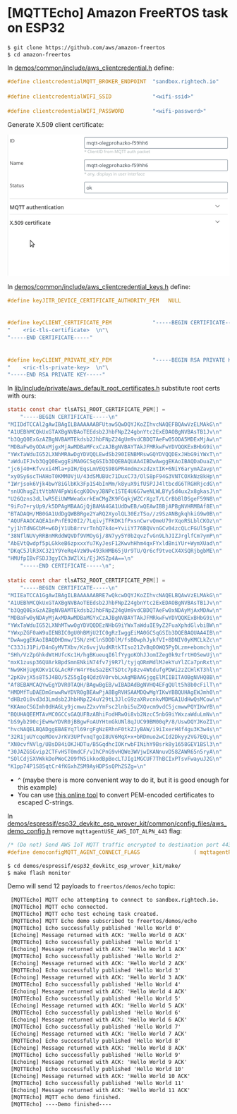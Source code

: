 # [MQTTEcho] Amazon FreeRTOS task on ESP32


```console
$ git clone https://github.com/aws/amazon-freertos
$ cd amazon-freertos
```

In [demos/common/include/aws_clientcredential.h](https://github.com/aws/amazon-freertos/blob/master/demos/common/include/aws_clientcredential.h) define:

```C
#define clientcredentialMQTT_BROKER_ENDPOINT  "sandbox.rightech.io"

#define clientcredentialWIFI_SSID             "<wifi-ssid>"

#define clientcredentialWIFI_PASSWORD         "<wifi-password>"
```

Generate X.509 client certificate:

![Generate X.509 client certificate](../../.assets/mqtt-issue-cert.gif)


In [demos/common/include/aws_clientcredential_keys.h](https://github.com/aws/amazon-freertos/blob/master/demos/common/include/aws_clientcredential_keys.h) define:

```C
#define keyJITR_DEVICE_CERTIFICATE_AUTHORITY_PEM   NULL 


#define keyCLIENT_CERTIFICATE_PEM             "-----BEGIN CERTIFICATE-----\n"\
"    <ric-tls-certificate>  \n"\
"-----END CERTIFICATE-----"


#define keyCLIENT_PRIVATE_KEY_PEM             "-----BEGIN RSA PRIVATE KEY-----\n"\
"    <ric-tls-private-key>  \n"\
"-----END RSA PRIVATE KEY-----"

```


In [lib/include/private/aws_default_root_certificates.h](https://github.com/aws/amazon-freertos/blob/master/lib/include/private/aws_default_root_certificates.h) substitute root certs with ours:

```C
static const char tlsATS1_ROOT_CERTIFICATE_PEM[] =
    "-----BEGIN CERTIFICATE-----\n"
"MIIDdTCCAl2gAwIBAgILBAAAAAABFUtaw5QwDQYJKoZIhvcNAQEFBQAwVzELMAkG\n"
"A1UEBhMCQkUxGTAXBgNVBAoTEEdsb2JhbFNpZ24gbnYtc2ExEDAOBgNVBAsTB1Jv\n"
"b3QgQ0ExGzAZBgNVBAMTEkdsb2JhbFNpZ24gUm9vdCBDQTAeFw05ODA5MDExMjAw\n"
"MDBaFw0yODAxMjgxMjAwMDBaMFcxCzAJBgNVBAYTAkJFMRkwFwYDVQQKExBHbG9i\n"
"YWxTaWduIG52LXNhMRAwDgYDVQQLEwdSb290IENBMRswGQYDVQQDExJHbG9iYWxT\n"
"aWduIFJvb3QgQ0EwggEiMA0GCSqGSIb3DQEBAQUAA4IBDwAwggEKAoIBAQDaDuaZ\n"
"jc6j40+Kfvvxi4Mla+pIH/EqsLmVEQS98GPR4mdmzxzdzxtIK+6NiY6arymAZavp\n"
"xy0Sy6scTHAHoT0KMM0VjU/43dSMUBUc71DuxC73/OlS8pF94G3VNTCOXkNz8kHp\n"
"1Wrjsok6Vjk4bwY8iGlbKk3Fp1S4bInMm/k8yuX9ifUSPJJ4ltbcdG6TRGHRjcdG\n"
"snUOhugZitVtbNV4FpWi6cgKOOvyJBNPc1STE4U6G7weNLWLBYy5d4ux2x8gkasJ\n"
"U26Qzns3dLlwR5EiUWMWea6xrkEmCMgZK9FGqkjWZCrXgzT/LCrBbBlDSgeF59N8\n"
"9iFo7+ryUp9/k5DPAgMBAAGjQjBAMA4GA1UdDwEB/wQEAwIBBjAPBgNVHRMBAf8E\n"
"BTADAQH/MB0GA1UdDgQWBBRge2YaRQ2XyolQL30EzTSo//z9SzANBgkqhkiG9w0B\n"
"AQUFAAOCAQEA1nPnfE920I2/7LqivjTFKDK1fPxsnCwrvQmeU79rXqoRSLblCKOz\n"
"yj1hTdNGCbM+w6DjY1Ub8rrvrTnhQ7k4o+YviiY776BQVvnGCv04zcQLcFGUl5gE\n"
"38NflNUVyRRBnMRddWQVDf9VMOyGj/8N7yy5Y0b2qvzfvGn9LhJIZJrglfCm7ymP\n"
"AbEVtQwdpf5pLGkkeB6zpxxxYu7KyJesF12KwvhHhm4qxFYxldBniYUr+WymXUad\n"
"DKqC5JlR3XC321Y9YeRq4VzW9v493kHMB65jUr9TU/Qr6cf9tveCX4XSQRjbgbME\n"
"HMUfpIBvFSDJ3gyICh3WZlXi/EjJKSZp4A==\n"
    "-----END CERTIFICATE-----\n";

static const char tlsATS2_ROOT_CERTIFICATE_PEM[] =
    "-----BEGIN CERTIFICATE-----\n"
"MIIEaTCCA1GgAwIBAgILBAAAAAABRE7wQkcwDQYJKoZIhvcNAQELBQAwVzELMAkG\n"
"A1UEBhMCQkUxGTAXBgNVBAoTEEdsb2JhbFNpZ24gbnYtc2ExEDAOBgNVBAsTB1Jv\n"
"b3QgQ0ExGzAZBgNVBAMTEkdsb2JhbFNpZ24gUm9vdCBDQTAeFw0xNDAyMjAxMDAw\n"
"MDBaFw0yNDAyMjAxMDAwMDBaMGYxCzAJBgNVBAYTAkJFMRkwFwYDVQQKExBHbG9i\n"
"YWxTaWduIG52LXNhMTwwOgYDVQQDEzNHbG9iYWxTaWduIE9yZ2FuaXphdGlvbiBW\n"
"YWxpZGF0aW9uIENBIC0gU0hBMjU2IC0gRzIwggEiMA0GCSqGSIb3DQEBAQUAA4IB\n"
"DwAwggEKAoIBAQDHDmw/I5N/zHClnSDDDlM/fsBOwphJykfVI+8DNIV0yKMCLkZc\n"
"C33JiJ1Pi/D4nGyMVTXbv/Kz6vvjVudKRtkTIso21ZvBqOOWQ5PyDLzm+ebomchj\n"
"SHh/VzZpGhkdWtHUfcKc1H/hgBKueuqI6lfYygoKOhJJomIZeg0k9zfrtHOSewUj\n"
"mxK1zusp36QUArkBpdSmnENkiN74fv7j9R7l/tyjqORmMdlMJekYuYlZCa7pnRxt\n"
"Nw9KHjUgKOKv1CGLAcRFrW4rY6uSa2EKTSDtc7p8zv4WtdufgPDWi2zZCHlKT3hl\n"
"2pK8vjX5s8T5J4BO/5ZS5gIg4Qdz6V0rvbLxAgMBAAGjggElMIIBITAOBgNVHQ8B\n"
"Af8EBAMCAQYwEgYDVR0TAQH/BAgwBgEB/wIBADAdBgNVHQ4EFgQUlt5h8b0cFilT\n"
"HMDMfTuDAEDmGnwwRwYDVR0gBEAwPjA8BgRVHSAAMDQwMgYIKwYBBQUHAgEWJmh0\n"
"dHBzOi8vd3d3Lmdsb2JhbHNpZ24uY29tL3JlcG9zaXRvcnkvMDMGA1UdHwQsMCow\n"
"KKAmoCSGImh0dHA6Ly9jcmwuZ2xvYmFsc2lnbi5uZXQvcm9vdC5jcmwwPQYIKwYB\n"
"BQUHAQEEMTAvMC0GCCsGAQUFBzABhiFodHRwOi8vb2NzcC5nbG9iYWxzaWduLmNv\n"
"bS9yb290cjEwHwYDVR0jBBgwFoAUYHtmGkUNl8qJUC99BM00qP/8/UswDQYJKoZI\n"
"hvcNAQELBQADggEBAEYq7l69rgFgNzERhnF0tkZJyBAW/i9iIxerH4f4gu3K3w4s\n"
"32R1juUYcqeMOovJrKV3UPfvnqTgoI8UV6MqX+x+bRDmuo2wCId2Dkyy2VG7EQLy\n"
"XN0cvfNVlg/UBsD84iOKJHDTu/B5GqdhcIOKrwbFINihY9Bsrk8y1658GEV1BSl3\n"
"30JAZGSGvip2CTFvHST0mdCF/vIhCPnG9vHQWe3WVjwIKANnuvD58ZAWR65n5ryA\n"
"SOlCdjSXVWkkDoPWoC209fN5ikkodBpBocLTJIg1MGCUF7ThBCIxPTsvFwayuJ2G\n"
"K1pp74P1S8SqtCr4fKGxhZSM9AyHDPSsQPhZSZg=\n"

```
* ^ (maybe there is more convenient way to do it, but it is good enough for this example)
* You can use [this online tool](https://tomeko.net/online_tools/cpp_text_escape.php) to convert PEM-encoded certificates to escaped C-strings.

In [demos/espressif/esp32_devkitc_esp_wrover_kit/common/config_files/aws_demo_config.h](https://github.com/aws/amazon-freertos/blob/master/demos/espressif/esp32_devkitc_esp_wrover_kit/common/config_files/aws_demo_config.h) remove `mqttagentUSE_AWS_IOT_ALPN_443` flag:

```C
/* (Do not) Send AWS IoT MQTT traffic encrypted to destination port 443, (use default 8883 MQTTS port) */
#define democonfigMQTT_AGENT_CONNECT_FLAGS                 ( mqttagentREQUIRE_TLS )
```

```console
$ cd demos/espressif/esp32_devkitc_esp_wrover_kit/make/
$ make flash monitor
```

Demo will send 12 payloads to `freertos/demos/echo` topic:
```
 [MQTTEcho] MQTT echo attempting to connect to sandbox.rightech.io.
 [MQTTEcho] MQTT echo connected.
 [MQTTEcho] MQTT echo test echoing task created.
 [MQTTEcho] MQTT Echo demo subscribed to freertos/demos/echo
 [MQTTEcho] Echo successfully published 'Hello World 0'
 [Echoing] Message returned with ACK: 'Hello World 0 ACK'
 [MQTTEcho] Echo successfully published 'Hello World 1'
 [Echoing] Message returned with ACK: 'Hello World 1 ACK'
 [MQTTEcho] Echo successfully published 'Hello World 2'
 [Echoing] Message returned with ACK: 'Hello World 2 ACK'
 [MQTTEcho] Echo successfully published 'Hello World 3'
 [Echoing] Message returned with ACK: 'Hello World 3 ACK'
 [MQTTEcho] Echo successfully published 'Hello World 4'
 [Echoing] Message returned with ACK: 'Hello World 4 ACK'
 [MQTTEcho] Echo successfully published 'Hello World 5'
 [Echoing] Message returned with ACK: 'Hello World 5 ACK'
 [MQTTEcho] Echo successfully published 'Hello World 6'
 [Echoing] Message returned with ACK: 'Hello World 6 ACK'
 [MQTTEcho] Echo successfully published 'Hello World 7'
 [Echoing] Message returned with ACK: 'Hello World 7 ACK'
 [MQTTEcho] Echo successfully published 'Hello World 8'
 [Echoing] Message returned with ACK: 'Hello World 8 ACK'
 [MQTTEcho] Echo successfully published 'Hello World 9'
 [Echoing] Message returned with ACK: 'Hello World 9 ACK'
 [MQTTEcho] Echo successfully published 'Hello World 10'
 [Echoing] Message returned with ACK: 'Hello World 10 ACK'
 [MQTTEcho] Echo successfully published 'Hello World 11'
 [Echoing] Message returned with ACK: 'Hello World 11 ACK'
 [MQTTEcho] MQTT echo demo finished.
 [MQTTEcho] ----Demo finished----
```
